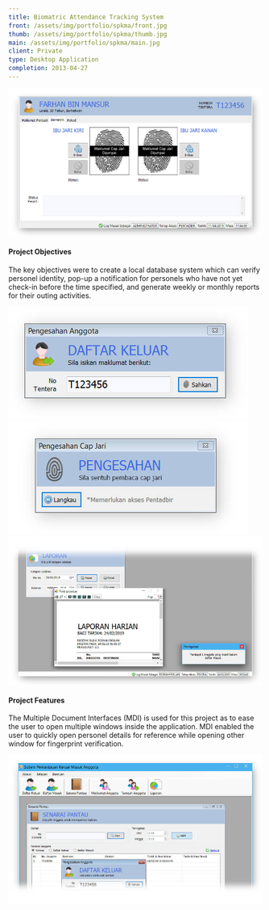 ```yaml
---
title: Biomatric Attendance Tracking System
front: /assets/img/portfolio/spkma/front.jpg
thumb: /assets/img/portfolio/spkma/thumb.jpg
main: /assets/img/portfolio/spkma/main.jpg
client: Private
type: Desktop Application
completion: 2013-04-27
---
```


<div style="display:none;">
	The attendance system is developed to streamline personel check in and check out process for management record purpose. 
	Developed using intergration with Visual Basic .NET and DigitalPersona U.are.U 4500 biometric fingerprint reader to enable identity verification of the personels.
	<!--more-->
</div>

<img src="/assets/img/portfolio/spkma/fgprint.jpg" class="img-fluid center-block" />

<div class="col-lg-6 offset-lg-3 centered">
	<h4>Project Objectives</h4>
	<p>
		The key objectives were to create a local database system which can verify personel identity, 
		pop-up a notification for personels who have not yet check-in before the time specified, 
		and generate weekly or monthly reports for their outing activities.
	</p>
</div>

<img src="/assets/img/portfolio/spkma/check-in.jpg" class="img-fluid center-block" />

<img src="/assets/img/portfolio/spkma/verify.jpg" class="img-fluid center-block" />

<img src="/assets/img/portfolio/spkma/laporan.jpg" class="img-fluid center-block" />

<div class="col-lg-6 offset-lg-3 centered">
	<h4>Project Features</h4>
	<p>
		The Multiple Document Interfaces (MDI) is used for this project as to ease the user to open multiple windows inside the application.
		MDI enabled the user to quickly open personel details for reference while opening other window for fingerprint verification.
	</p>
</div>

<img src="/assets/img/portfolio/spkma/main.jpg" class="img-fluid center-block" />